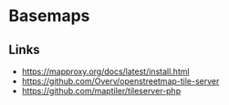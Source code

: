 # Basemaps

## Links
- https://mapproxy.org/docs/latest/install.html
- https://github.com/Overv/openstreetmap-tile-server
- https://github.com/maptiler/tileserver-php